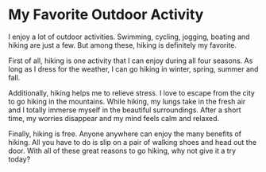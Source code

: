 # My Favorite Outdoor Activity

I enjoy a lot of outdoor activities. Swimming, cycling, jogging, boating and hiking are just a few. But among these, hiking is definitely my favorite.

First of all, hiking is one activity that I can enjoy during all four seasons. As long as I dress for the weather, I can go hiking in winter, spring, summer and fall.

Additionally, hiking helps me to relieve stress. I love to escape from the city to go hiking in the mountains. While hiking, my lungs take in the fresh air and I totally immerse myself in the beautiful surroundings. After a short time, my worries disappear and my mind feels calm and relaxed.

Finally, hiking is free. Anyone anywhere can enjoy the many benefits of hiking. All you have to do is slip on a pair of walking shoes and head out the door. With all of these great reasons to go hiking, why not give it a try today?